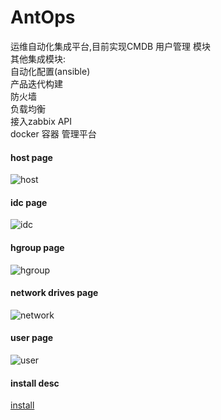 # AntOps
运维自动化集成平台,目前实现CMDB 用户管理 模块</br>
其他集成模块:</br>
    自动化配置(ansible)</br>
    产品迭代构建</br>
    防火墙</br>
    负载均衡</br>
    接入zabbix API</br>
    docker 容器 管理平台</br>

#### host page
![host](https://github.com/szlyunnan/AntOps/blob/master/Ant/example/host.png)

#### idc page
![idc](https://github.com/szlyunnan/AntOps/blob/master/Ant/example/jif.png)

#### hgroup page
![hgroup](https://github.com/szlyunnan/AntOps/blob/master/Ant/example/hgroup.png)

#### network drives page
![network](https://github.com/szlyunnan/AntOps/blob/master/Ant/example/network.png)

#### user page
![user](https://github.com/szlyunnan/AntOps/blob/master/Ant/example/user.png)

#### install desc
[install](https://github.com/szlyunnan/AntOps/tree/master/Ant)
